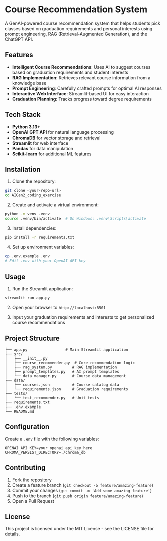 # Course Recommendation System

A GenAI-powered course recommendation system that helps students pick classes based on graduation requirements and personal interests using prompt engineering, RAG (Retrieval-Augmented Generation), and the ChatGPT API.

## Features

- **Intelligent Course Recommendations**: Uses AI to suggest courses based on graduation requirements and student interests
- **RAG Implementation**: Retrieves relevant course information from a knowledge base
- **Prompt Engineering**: Carefully crafted prompts for optimal AI responses
- **Interactive Web Interface**: Streamlit-based UI for easy interaction
- **Graduation Planning**: Tracks progress toward degree requirements

## Tech Stack

- **Python 3.13+**
- **OpenAI GPT API** for natural language processing
- **ChromaDB** for vector storage and retrieval
- **Streamlit** for web interface
- **Pandas** for data manipulation
- **Scikit-learn** for additional ML features

## Installation

1. Clone the repository:
```bash
git clone <your-repo-url>
cd AIGen2_coding_exercise
```

2. Create and activate a virtual environment:
```bash
python -m venv .venv
source .venv/bin/activate  # On Windows: .venv\Scripts\activate
```

3. Install dependencies:
```bash
pip install -r requirements.txt
```

4. Set up environment variables:
```bash
cp .env.example .env
# Edit .env with your OpenAI API key
```

## Usage

1. Run the Streamlit application:
```bash
streamlit run app.py
```

2. Open your browser to `http://localhost:8501`

3. Input your graduation requirements and interests to get personalized course recommendations

## Project Structure

```
├── app.py                 # Main Streamlit application
├── src/
│   ├── __init__.py
│   ├── course_recommender.py  # Core recommendation logic
│   ├── rag_system.py         # RAG implementation
│   ├── prompt_templates.py   # AI prompt templates
│   └── data_manager.py       # Course data management
├── data/
│   ├── courses.json          # Course catalog data
│   └── requirements.json     # Graduation requirements
├── tests/
│   └── test_recommender.py   # Unit tests
├── requirements.txt
├── .env.example
└── README.md
```

## Configuration

Create a `.env` file with the following variables:
```
OPENAI_API_KEY=your_openai_api_key_here
CHROMA_PERSIST_DIRECTORY=./chroma_db
```

## Contributing

1. Fork the repository
2. Create a feature branch (`git checkout -b feature/amazing-feature`)
3. Commit your changes (`git commit -m 'Add some amazing feature'`)
4. Push to the branch (`git push origin feature/amazing-feature`)
5. Open a Pull Request

## License

This project is licensed under the MIT License - see the LICENSE file for details.
